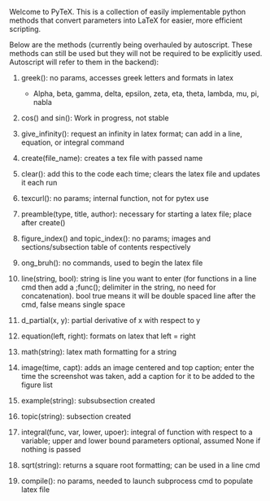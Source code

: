Welcome to PyTeX. This is a collection of easily implementable python methods that convert parameters into LaTeX for easier, more efficient scripting.

Below are the methods (currently being overhauled by autoscript. These methods can still be used but they will not be required to be explicitly used. Autoscript will refer to them in the backend):

1. greek(): no params, accesses greek letters and formats in latex
   - Alpha, beta, gamma, delta, epsilon, zeta, eta, theta, lambda, mu, pi, nabla
  
2. cos() and sin(): Work in progress, not stable

3. give_infinity(): request an infinity in latex format; can add in a line, equation, or integral command

4. create(file_name): creates a tex file with passed name

5. clear(): add this to the code each time; clears the latex file and updates it each run

6. texcurl(): no params; internal function, not for pytex use

7. preamble(type, title, author): necessary for starting a latex file; place after create()

8. figure_index() and topic_index(): no params; images and sections/subsection table of contents respectively

9. ong_bruh(): no commands, used to begin the latex file

10. line(string, bool): string is line you want to enter (for functions in a line cmd then add a ;func(); delimiter in the string, no need for concatenation). bool true means it will be double spaced line after the cmd, false means single space

11. d_partial(x, y): partial derivative of x with respect to y

12. equation(left, right): formats on latex that left = right

13. math(string): latex math formatting for a string

14. image(time, capt): adds an image centered and top caption; enter the time the screenshot was taken, add a caption for it to be added to the figure list

15. example(string): subsubsection created

16. topic(string): subsection created

17. integral(func, var, lower, upoer): integral of function with respect to a variable; upper and lower bound parameters optional, assumed None if nothing is passed

18. sqrt(string): returns a square root formatting; can be used in a line cmd

19. compile(): no params, needed to launch subprocess cmd to populate latex file
